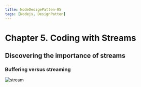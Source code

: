 ```yaml
---
title: NodeDesigePatten-05
tags: [Nodejs, DesignPatten]
---
```


# Chapter 5. Coding with Streams

## Discovering the importance of streams

### Buffering versus streaming

![stream]('../images/nodedesignpatten/stream.jpg')
